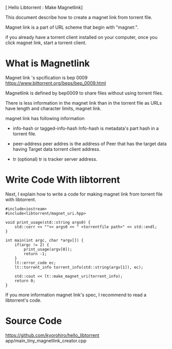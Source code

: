 
[ Hello Libtorrent : Make Magnetlink]

This document describe how to create a magnet link from torrent file.

Magnet link is a part of URL scheme that begin with "magnet:".

if you already have a torrent client installed on your computer, once you click magnet link, start a torrent client.


# What is Magnetlink

Magnet link 's spcification is bep 0009
https://www.bittorrent.org/beps/bep_0009.html

Magnetlink is defined by bep0009 to share files without using torrent files. 

There is less information in the magnet link than in the torrent file as URLs have length and character limits, magnet link.

magnet link has following information

- info-hash or tagged-info-hash
 Info-hash is metadata's part hash in a torrent file. 

- peer-address
 peer addres is the address of Peer that has the target data
 having Target data torrent client address.
- tr (optional)
 tr is tracker server address.


# Write Code With libtorrent

Next, I explain how to write a code for making magnet link from torrent file with libtorrent.

```
#include<iostream>
#include<libtorrent/magnet_uri.hpp>

void print_usage(std::string args0) {
    std::cerr << ""<< args0 << " <torrentfile path>" << std::endl;
}

int main(int argc, char *argv[]) {
    if(argc != 2) {
        print_usage(argv[0]);
        return -1;
    }
    lt::error_code ec;
    lt::torrent_info torrent_info(std::string(argv[1]), ec);

    std::cout << lt::make_magnet_uri(torrent_info);
    return 0;
}
```

If you more information magnet link's spec, I recommend to read a libtorrent's code.

 
# Source Code

https://github.com/kyorohiro/hello_libtorrent
app/main_tiny_magnetlink_creator.cpp
